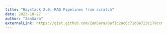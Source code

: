 ```yaml
---
title: "Haystack 2.0: RAG Pipelines from scratch"
date: 2023-10-27
author: "ZanSara"
externalLink: https://gist.github.com/ZanSara/0af1c2ac6c71d0a723c179cc6ec1ac41
---
```


